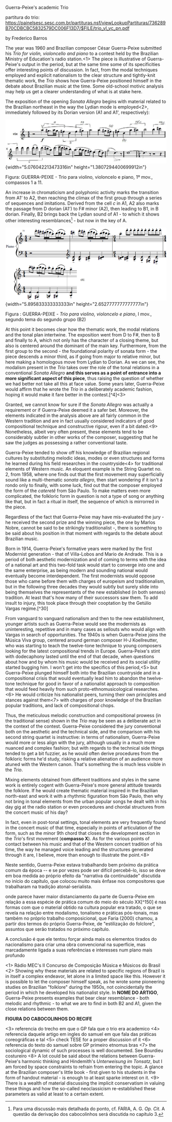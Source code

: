 Guerra-Peixe's academic Trio

partitura do trio: https://painelsesc.sesc.com.br/partituras.nsf/viewLookupPartituras/736289B70CDBCBC5832579DC006F13D7/$FILE/trio_vl_vc_pn.pdf

by Frederico Barros

The year was 1960 and Brazilian composer César Guerra-Peixe submitted his *Trio for violin, violoncello and piano* to a contest held by the Brazilian Ministry of Education's radio station.<1> The piece is illustrative of Guerra-Peixe's output in the period, but at the same time some of its specificities offer interesting points of discussion. In fact, from the modal techniques employed and explicit nationalism to the clear structure and tightly-knit thematic work, the *Trio* shows how Guerra-Peixe positioned himself in the debate about Brazilian music at the time. Some old-school motivic analysis may help us get a clearer understanding of what is at stake here.

The exposition of the opening *Sonata Allegro* begins with material related to the Brazilian northeast in the way the Lydian mode is employed<2>, immediately followed by its Dorian version (A1 and A1', respectively):

![](media/media/image1.jpeg){width="5.076042213473316in" height="1.3807294400699912in"}

Figura: GUERRA-PEIXE - Trio para violino, violoncelo e piano, 1º mov., compassos 1 a 11.

An increase in chromaticism and polyphonic activity marks the transition from A1' to A2, then reaching the climax of the first group through a series of sequences and imitations. Derived from the cell *c* in A1, A2 also marks the passage from D dorian (A1') to F# minor (A2), then leading to B1, in B dorian. Finally, B2 brings back the Lydian sound of A1 - to which it shows other interesting resemblances[^15] - but now in the key of A. 

![](media/media/image4.png){width="5.895833333333333in" height="2.6527777777777777in"}

Figura : GUERRA-PEIXE - *Trio para violino, violoncelo e piano*, I mov., segundo tema do segundo grupo (B2)

At this point it becomes clear how the thematic work, the modal relations and the tonal plan intertwine. The exposition went from D to F#, then to B and finally to A, which not only has the character of a closing theme, but also is centered around the dominant of the main key. Furthermore, from the first group to the second - the foundational polarity of sonata form - the piece descends a minor third, as if going from major to relative minor, but here making a homologous move from Lydian to Dorian. As we can see, the modalism present in the *Trio* takes over the role of the tonal relations in a conventional *Sonata Allegro* **and this serves as a point of entrance into a more significant aspect of this piece**, thus raising the question of whether we had better not take all this at face value. Some years later, Guerra-Peixe would affirm that he wrote the *Trio* in a deliberately academic fashion, hoping it would make it fare better in the contest.[^4]<3>

Granted, we cannot know for sure if the *Sonata Allegro* was actually a requirement or if Guerra-Peixe deemed it a safer bet. Moreover, the elements indicated in the analysis above are all fairly common in the Western tradition and are in fact usually considered indicators of good compositional technique and constructive rigour, even if a bit dated.<9> Nonetheless, albeit very often present, these elements tend to be considerably subtler in other works of the composer, suggesting that he saw the judges as possessing a rather conventional taste.

Guerra-Peixe tended to show off his knowledge of Brazilian regional cultures by substituting melodic ideas, modes or even structures and forms he learned during his field researches in the countryside<4> for traditional elements of Western music. An eloquent example is the String Quartet no. 2, from 1958, where one finds out that the first movement may superficially sound like a multi-thematic *sonata allegro*, then start wondering if it isn't a rondo only to finally, with some luck, find out that the composer employed the form of the *cateretê* from São Paulo. To make matters even more complicated, the folkloric form in question is not a type of song or anything like that, but in fact a ritual in itself, the sequence of which is mirrorred in the piece.

Regardless of the fact that Guerra-Peixe may have mis-evaluated the jury - he received the second prize and the winning piece, the one by Marlos Nobre, cannot be said to be strikingly traditionalist -, there is something to be said about his position in that moment with regards to the debate about Brazilian music.

Born in 1914, Guerra-Peixe's formative years were marked by the first Modernist generation - that of Villa-Lobos and Mario de Andrade. This is a period of both aesthetic modernization and of coming to terms with the idea of a national art and this two-fold task would start to converge into one and the same enterprise, as being modern and sounding national would eventually become interdependent. The first modernists would oppose those who came before them with charges of europeism and traditionalism, but in the following three decades they would subtly but surely slide into being themselves the representants of the new established (in both senses) tradition. At least that's how many of their successors saw them. To add insult to injury, this took place through their cooptation by the Getúlio Vargas regime.[^30]

From vanguard to vanguard nationalism and then to the new establishment, younger artists such as Guerra-Peixe would see the modernists as uninteresting, repetitive and in many cases as sellouts who would align with Vargas in search of opportunities. The 1940s is when Guerra-Peixe joins the Música Viva group, centered around german composer H-J Koellreutter, who was starting to teach the twelve-tone technique to young composers looking for the latest compositional trends in Europe. Guerra-Peixe's stint with dodecaphony lasted until the end of that decade, when questions about how and by whom his music would be received and its social utility started bugging him. I won't get into the specifics of this period,<5> but Guerra-Peixe plunged himself both into the Brazilian countryside and in a compositional crisis that would eventually lead him to abandon the twelve-tone technique for good in favor of a nationalist approach to composition that would feed heavily from such proto-ethnomusicological researches.<6> He would criticize his nationalist peers, turning their own principles and stances against them<7> with charges of poor knowledge of the Brazilian popular traditions, and lack of compositional chops.

Thus, the meticulous melodic construction and compositional prowess (in the traditional sense) shown in the *Trio* may be seen as a deliberate act in the context of the contest. Guerra-Peixe considered the jury conventional both on the aesthetic and the technical side, and the comparison with his second string quartet is instructive: in terms of nationalism, Guerra-Peixe would more or less align with the jury, although usually in a much more nuanced and complex fashion; but with regards to the technical side things tended to get a bit fuzzier, as he would often derive procedures from the folkloric forms he'd study, risking a relative alienation of an audience more atuned with the Western canon. That's something the is much less visible in the *Trio*.

Mixing elements obtained from different traditions and styles in the same work is entirely cogent with Guerra-Peixe's more general attitude towards the folklore. If he would create thematic material inspired in the Brazilian north-east and work it with a rhythmic figuration from São Paulo, then why not bring in tonal elements from the urban popular songs he dealt with in his day gig at the radio station or even procedures and chordal structures from the concert music of his day?

In fact, even in post-tonal settings, tonal elements are very frequently found in the concert music of that time, especially in points of articulation of the form, such as the minor 9th chord that closes the development section in the *Trio*'s first movement (**compasso X**). As for the various points of contact between his music and that of the Western concert tradition of his time, the way he managed voice leading and the structures generated through it are, I believe, more than enough to illustrate the point.<8>





Neste sentido, Guerra-Peixe estava trabalhando bem próximo da prática comum da época -- e se por vezes pode ser difícil percebê-lo, isso se deve em boa medida ao próprio efeito da "narrativa da continuidade" discutida no início do capítulo, que colocou muito mais ênfase nos compositores que trabalharam na tradição atonal-serialista.

onde parece haver maior distanciamento da parte de Guerra-Peixe em relação a essa espécie de prática comum do meio do século XX[^150] é nas formas com que o material obtido na cultura popular era tratado, o que se revela na relação entre modalismo, tonalismo e práticas pós-tonais, mas também no próprio trabalho composicional, que Faria (2000) chamou, a partir dos termos do próprio Guerra-Peixe, de "estilização do folclore", assuntos que serão tratados no próximo capítulo.


A conclusão é que ele tentou forçar ainda mais os elementos tirados do nacionalismo para criar uma obra convencional na superfície, mas marcadamente ligada a suas referências e interesses num plano mais profundo







<1> Rádio MEC's II Concurso de Composição Música e Músicos do Brasil
<2> Showing why these materials are related to specific regions of Brazil is in itself a complex endeavor, let alone in a limited space like this. However it is possible to let the composer himself speak, as he wrote some pioneering studies on Brazilian "folklore" during the 1950s, not coincidentally the period in which he developed his nationalist style. In **NOME DO ARTIGO**, Guerra-Peixe presents examples that bear clear resemblance - both melodic and rhythmic - to what we are to find in both B2 and A1, given the close relations between them.

**FIGURA DO CABOCOLINHOS DO RECIFE**
 
<3> referencia do trecho em que o GP fala que o trio era academico
<4> referencia daquele artigo em ingles do samuel em que fala das práticas coreográficas e tal
<5> check TESE for a proper discussion of it
<6> referencia do texto do samuel sobre GP primeiro etnomus bras
<7> the sociological dynamic of such processes is well documented. See Bourdieu costureiro
<8> A lot could be said about the relations between Guerra-Peixe's harmonic thinking and Hindemith's *Unterweisung im Tonsatz*, but I am forced by space constraints to refrain from entering the topic. A glance at the Brazilian composer's little book - first given to his students in the form of handout material - is enough to at least sparke interest on it.
<9> There is a wealth of material discussing the implicit conservatism in valuing these things and how the so-called neoclassicism re-established these parameters as valid at least to a certain extent.


[^15]: Para uma discussão mais detalhada do ponto, cf. FARIA, A. G. *Op. Cit*. A questão da derivação dos cabocolinhos será discutida no capítulo 3.